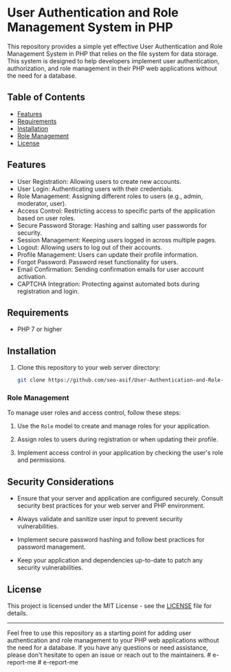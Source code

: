 # User Authentication and Role Management System in PHP

This repository provides a simple yet effective User Authentication and Role Management System in PHP that relies on the file system for data storage. This system is designed to help developers implement user authentication, authorization, and role management in their PHP web applications without the need for a database.

## Table of Contents

- [Features](#features)
- [Requirements](#requirements)
- [Installation](#installation)
- [Role Management](#role-management)
- [License](#license)

## Features

- User Registration: Allowing users to create new accounts.
- User Login: Authenticating users with their credentials.
- Role Management: Assigning different roles to users (e.g., admin, moderator, user).
- Access Control: Restricting access to specific parts of the application based on user roles.
- Secure Password Storage: Hashing and salting user passwords for security.
- Session Management: Keeping users logged in across multiple pages.
- Logout: Allowing users to log out of their accounts.
- Profile Management: Users can update their profile information.
- Forgot Password: Password reset functionality for users.
- Email Confirmation: Sending confirmation emails for user account activation.
- CAPTCHA Integration: Protecting against automated bots during registration and login.

## Requirements

- PHP 7 or higher


## Installation

1. Clone this repository to your web server directory:

   ```bash
   git clone https://github.com/seo-asif/User-Authentication-and-Role-Management-System-PHP.git
   ```


### Role Management

To manage user roles and access control, follow these steps:

1. Use the `Role` model to create and manage roles for your application.

2. Assign roles to users during registration or when updating their profile.

3. Implement access control in your application by checking the user's role and permissions.

## Security Considerations

- Ensure that your server and application are configured securely. Consult security best practices for your web server and PHP environment.

- Always validate and sanitize user input to prevent security vulnerabilities.

- Implement secure password hashing and follow best practices for password management.

- Keep your application and dependencies up-to-date to patch any security vulnerabilities.



## License

This project is licensed under the MIT License - see the [LICENSE](LICENSE) file for details.

---

Feel free to use this repository as a starting point for adding user authentication and role management to your PHP web applications without the need for a database. If you have any questions or need assistance, please don't hesitate to open an issue or reach out to the maintainers.
#   e - r e p o r t - m e  
 #   e - r e p o r t - m e  
 